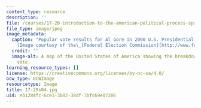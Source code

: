```yaml
---
content_type: resource
description: ''
file: /courses/17-20-introduction-to-the-american-political-process-spring-2004/eb1284fc6ce13b8238df7bfc69e07206_17-20s04.jpg
file_type: image/jpeg
image_metadata:
  caption: "Popular vote results for Al Gore in 2000 U.S. Presidential election.\_\
    (Image courtesy of the\_[Federal Election Commission](http://www.fec.gov/).)"
  credit: ''
  image-alt: A map of the United States of America showing the breakdown of the popular
    vote.
learning_resource_types: []
license: https://creativecommons.org/licenses/by-nc-sa/4.0/
ocw_type: OCWImage
resourcetype: Image
title: 17-20s04.jpg
uid: eb1284fc-6ce1-3b82-38df-7bfc69e07206
---
```

